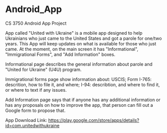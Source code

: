 # Android_App
CS 3750 Android App Project

App called "United with Ukraine" is a mobile app designed to help Ukrainians who just came to the United States and got a parole for one/two years. This App will keep updates on what is available for those who just came. At the moment, on the main screen it has "Informational", "Immigrational Forms", and "Add Information" boxes. 

Informational page describes the general information about parole and "United for Ukraine" (U4U) program. 

Immigrational forms page show information about:
  USCIS; 
  Form I-765: descrition, how to file it, and where;
  I-94: describtion, and where to find it, or where to text if any issues.
  
Add Information page says that if anyone has any additional information or has any proposals on how to improve the app, that person can fill out a Google form to propose that.

App Download Link: https://play.google.com/store/apps/details?id=com.unitedwithukraine

